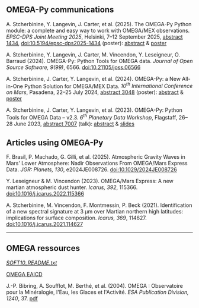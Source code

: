 ## OMEGA-Py communications

A. Stcherbinine, Y. Langevin, J. Carter, et al. (2025). 
The OMEGA-Py Python module: a complete and easy way to work with OMEGA/MEX observations.
*EPSC-DPS Joint Meeting 2025*, Helsinki, 7–12 September 2025, [abstract 1434](https://doi.org/10.5194/epsc-dps2025-1434),
[doi:10.5194/epsc-dps2025-1434](https://doi.org/10.5194/epsc-dps2025-1434) (poster):
[abstract](Stcherbinine_2025_EPSC_omegapy.pdf) & [poster](poster_EPSC2025_stcherbinine_omegapy_upload.pdf)

A. Stcherbinine, Y. Langevin, J. Carter, M. Vincendon, Y. Leseigneur, O. Barraud (2024). 
OMEGA-Py: Python Tools for OMEGA data. *Journal of Open Source Software, 9(99)*, 6566. 
[doi:10.21105/joss.06566](https://doi.org/10.21105/joss.06566)

A. Stcherbinine, J. Carter, Y. Langevin, et al. (2024). 
OMEGA-Py: a New All-in-One Python Solution for OMEGA/MEX Data. 
*10<sup>th</sup> International Conference on Mars*, Pasadena, 22–25 July 2024, [abstract 3048](https://www.hou.usra.edu/meetings/tenthmars2024/pdf/3048.pdf) (poster):
[abstract](Stcherbinine_2024_Mars10_omegapy.pdf) & [poster](poster_MarsConf10_stcherbinine_omegapy_upload.pdf)

A. Stcherbinine, J. Carter, Y. Langevin, et al. (2023). 
OMEGA-Py: Python Tools for OMEGA Data – v2.3. 
*6<sup>th</sup> Planetary Data Workshop*, Flagstaff, 26–28 June 2023, [abstract 7007](https://www.hou.usra.edu/meetings/planetdata2023/pdf/7007.pdf) (talk):
[abstract](Stcherbinine_PDW2023_7007_omegapy.pdf) & [slides](PDW_Flagstaff_Stcherbinine_omegapy_upload.pdf)

## Articles using OMEGA-Py

F. Brasil, P. Machado, G. Gilli, et al. (2025).
Atmospheric Gravity Waves in Mars' Lower Atmosphere: Nadir Observations From OMEGA/Mars Express Data.
*JGR: Planets, 130*, e2024JE008726.
[doi:10.1029/2024JE008726](https://doi.org/10.1029/2024JE008726)

Y. Leseigneur & M. Vincendon (2023). 
OMEGA/Mars Express: A new martian atmospheric dust hunter.
*Icarus, 392*, 115366. 
[doi:10.1016/j.icarus.2022.115366](https://doi.org/10.1016/j.icarus.2022.115366)

A. Stcherbinine, M. Vincendon, F. Montmessin, P. Beck (2021). 
Identification of a new spectral signature at 3 µm over Martian northern high latitudes: implications for surface composition. 
*Icarus, 369*, 114627. 
[doi:10.1016/j.icarus.2021.114627](https://doi.org/10.1016/j.icarus.2021.114627)

--------------
## OMEGA ressources
[*SOFT10_README.txt*](SOFT10_readme.txt)

[OMEGA EAICD](https://archives.esac.esa.int/psa/ftp/MARS-EXPRESS/OMEGA/MEX-M-OMEGA-2-EDR-FLIGHT-V1.0/DOCUMENT/EAICD_OMEGA.PDF)

J.-P. Bibring, A. Soufflot, M. Berthé, et al. (2004). 
OMEGA : Observatoire pour la Minéralogie, l'Eau, les Glaces et l'Activité.
*ESA Publication Division, 1240*, 37. [pdf](https://sci.esa.int/documents/33745/35957/1567254717162-BibringWeb.pdf)
